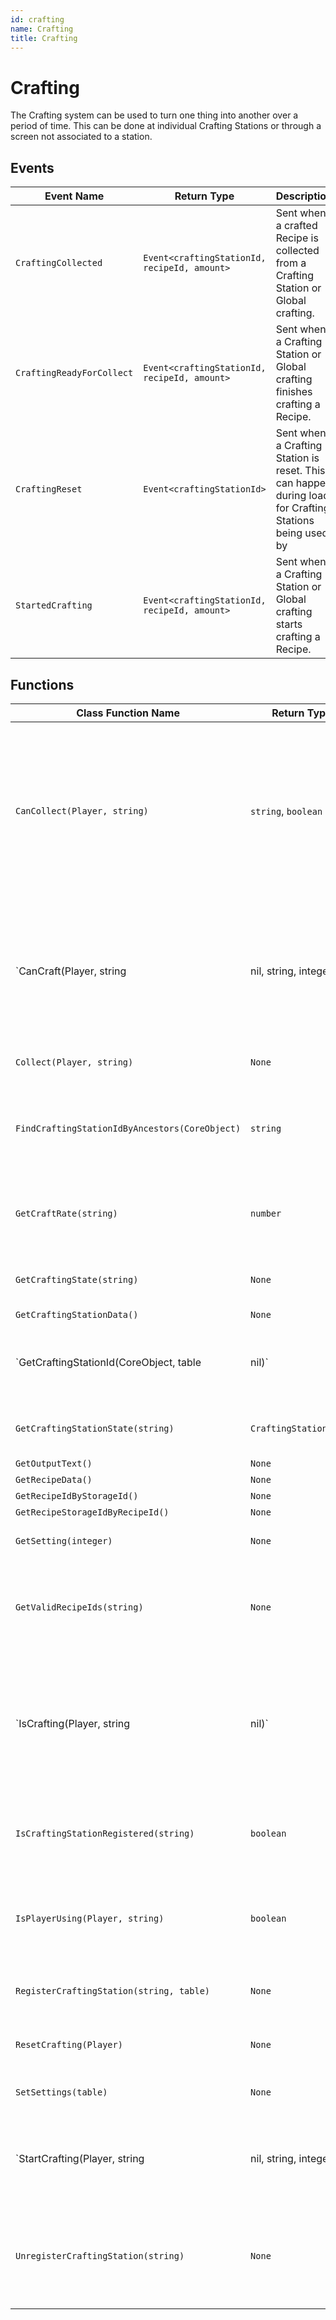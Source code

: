 ```yaml
---
id: crafting
name: Crafting
title: Crafting
---
```


# Crafting

The Crafting system can be used to turn one thing into another over a period of time. This can be done at individual Crafting Stations or through a screen not associated to a station.

## Events

| Event Name | Return Type | Description | Tags |
| ---------- | ----------- | ----------- | ---- |
| `CraftingCollected` | `Event<craftingStationId, recipeId, amount>` | Sent when a crafted Recipe is collected from a Crafting Station or Global crafting. | Client |
| `CraftingReadyForCollect` | `Event<craftingStationId, recipeId, amount>` | Sent when a Crafting Station or Global crafting finishes crafting a Recipe. | Client |
| `CraftingReset` | `Event<craftingStationId>` | Sent when a Crafting Station is reset. This can happen during load for Crafting Stations being used by | Server |
| `StartedCrafting` | `Event<craftingStationId, recipeId, amount>` | Sent when a Crafting Station or Global crafting starts crafting a Recipe. | Client |

## Functions

| Class Function Name | Return Type | Description | Tags |
| ------------------- | ----------- | ----------- | ---- |
| `CanCollect(Player, string)` | `string`, `boolean` | Returns true if the Player can collect from the Crafting Station or global crafting. Returns false and an error message if they cannot. | None |
| `CanCraft(Player, string|nil, string, integer)` | `boolean` | Returns true if the Player can craft a Recipe at the Crafting Station if one is provided, otherwise checks against global crafting status if that is allowed. | None |
| `Collect(Player, string)` | `None` | Collect a finished Recipe. | None |
| `FindCraftingStationIdByAncestors(CoreObject)` | `string` | Returns a Crafting Station id if one exists in the targets ancestors. | None |
| `GetCraftRate(string)` | `number` | Returns the craft rate for a Recipe on a Crafting Station. | None |
| `GetCraftingState(string)` | `None` | Returns the global crafting state. | None |
| `GetCraftingStationData()` | `None` | None | None |
| `GetCraftingStationId(CoreObject, table|nil)` | `string` | Returns an id formatted as a Crafting Station id for a target object if possible. | None |
| `GetCraftingStationState(string)` | `CraftingStationState` | Returns the state of a Crafting Station. | None |
| `GetOutputText()` | `None` | None | None |
| `GetRecipeData()` | `None` | None | None |
| `GetRecipeIdByStorageId()` | `None` | None | None |
| `GetRecipeStorageIdByRecipeId()` | `None` | None | None |
| `GetSetting(integer)` | `None` | Gets a crafting setting. | None |
| `GetValidRecipeIds(string)` | `None` | Returns a table of recipe ids that can be crafted on the crafting station. | None |
| `IsCrafting(Player, string|nil)` | `None` | Returns true if the crafting station is currently crafting a recipe. If craftingStationId is nil then the global crafting state will be checked. | None |
| `IsCraftingStationRegistered(string)` | `boolean` | Returns true if the Crafting Station has been registered. | None |
| `IsPlayerUsing(Player, string)` | `boolean` | Returns true if the Player is currently using the Crafting Station. | None |
| `RegisterCraftingStation(string, table)` | `None` | Registers a Crafting Station to the system. | None |
| `ResetCrafting(Player)` | `None` | Resets Crafting state for a Player. | None |
| `SetSettings(table)` | `None` | Sets crafting settings. | None |
| `StartCrafting(Player, string|nil, string, integer)` | `None` | Starts crafting a recipe. If craftingStationId is nil then the global crafting state will be used. | None |
| `UnregisterCraftingStation(string)` | `None` | When destroying a Crafting Station it is important to unregister it. | None |
